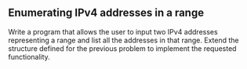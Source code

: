 ## Enumerating IPv4 addresses in a range

Write a program that allows the user to input two IPv4 addresses representing a range and list all the addresses in that range. Extend the structure defined for the previous problem to implement the requested functionality.
